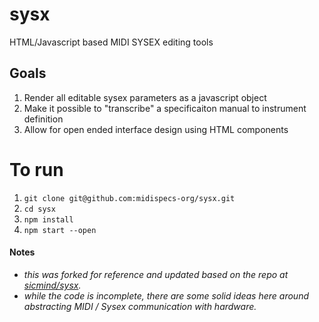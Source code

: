 # sysx
HTML/Javascript based MIDI SYSEX editing tools

Goals
-----
1.	Render all editable sysex parameters as a javascript object
2.	Make it possible to "transcribe" a specificaiton manual to instrument definition
3.	Allow for open ended interface design using HTML components

To run
======
1. `git clone git@github.com:midispecs-org/sysx.git`
2. `cd sysx`
3. `npm install`
4. `npm start --open`

#### Notes
* _this was forked for reference and updated based on the repo at [sicmind/sysx](https://github.com/sicmind/sysx)._
* _while the code is incomplete, there are some solid ideas here around abstracting MIDI / Sysex communication with hardware._
